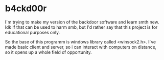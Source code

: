 # b4ckd00r
I`m trying to make my version of the backdoor software and learn smth new.
Idk if that can be used to harm smb, but I'd rather say that this project is for educational purposes only.

So the base of this programm is windows library called <winsock2.h>. I`ve made basic client and server, so i can interact with computers on distance, so it opens up a whole field of opportunity.
